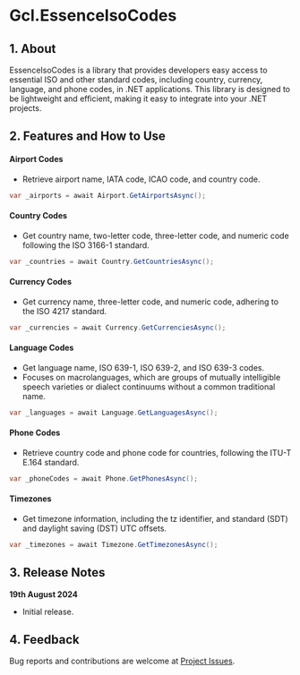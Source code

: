 # Gcl.EssenceIsoCodes

## 1. About

EssenceIsoCodes is a library that provides developers easy access to essential ISO and other standard codes,
including country, currency, language, and phone codes, in .NET applications. This library is designed to be
lightweight and efficient, making it easy to integrate into your .NET projects.

## 2. Features and How to Use

#### Airport Codes
- Retrieve airport name, IATA code, ICAO code, and country code.
```csharp
var _airports = await Airport.GetAirportsAsync();
```

#### Country Codes
- Get country name, two-letter code, three-letter code, and numeric code following the ISO 3166-1 standard.
```csharp
var _countries = await Country.GetCountriesAsync();
```

#### Currency Codes
- Get currency name, three-letter code, and numeric code, adhering to the ISO 4217 standard.
```csharp
var _currencies = await Currency.GetCurrenciesAsync();
```

#### Language Codes
- Get language name, ISO 639-1, ISO 639-2, and ISO 639-3 codes.
- Focuses on macrolanguages, which are groups of mutually intelligible speech varieties or dialect continuums without a common traditional name.
```csharp
var _languages = await Language.GetLanguagesAsync();
```

#### Phone Codes
- Retrieve country code and phone code for countries, following the ITU-T E.164 standard.
```csharp
var _phoneCodes = await Phone.GetPhonesAsync();
```

#### Timezones
- Get timezone information, including the tz identifier, and standard (SDT) and daylight saving (DST) UTC offsets.
```csharp
var _timezones = await Timezone.GetTimezonesAsync();
```

## 3. Release Notes

**19th August 2024**

- Initial release.

## 4. Feedback

Bug reports and contributions are welcome at [Project Issues](https://github.com/gcl-team/gcl-essenceisocodes/issues).